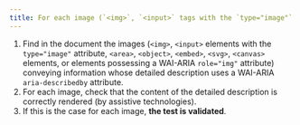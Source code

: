 ```yaml
---
title: For each image (`<img>`, `<input>` tags with the `type="image"` attribute, `<area>`, `<object>`, `<embed>`, `<svg>`, `<canvas>` tags, or tags having a WAI-ARIA `role="img"` attribute) [conveying information](#image-conveying-information), which is accompanied by a [detailed description](#detailed-description-image) and which uses a WAI-ARIA `aria-describedby` attribute, does the WAI-ARIA `aria-describedby` attribute associate the [detailed description](#detailed-description-image)?
---
```


1. Find in the document the images (`<img>`, `<input>` elements with the `type="image"` attribute, `<area>`, `<object>`, `<embed>`, `<svg>`, `<canvas>` elements, or elements possessing a WAI-ARIA `role="img"` attribute) conveying information whose detailed description uses a WAI-ARIA `aria-describedby` attribute.
2. For each image, check that the content of the detailed description is correctly rendered (by assistive technologies).
3. If this is the case for each image, **the test is validated**.
